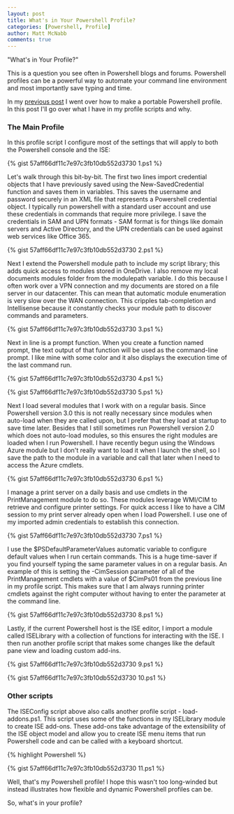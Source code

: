 ```yaml
---
layout: post
title: What's in Your Powershell Profile?
categories: [Powershell, Profile]
author: Matt McNabb
comments: true
---
```


[PortableProfile]: /posts/portable-profile

"What's in Your Profile?"

This is a question you see often in Powershell blogs and forums. Powershell profiles can be a powerful way to automate your command line environment and most importantly save typing and time.

In my [previous post][PortableProfile] I went over how to make a portable Powershell profile. In this post I'll go over what I have in my profile scripts and why.

### The Main Profile

In this profile script I configure most of the settings that will apply to both the Powershell console and the ISE:

{% gist 57aff66df11c7e97c3fb10db552d3730 1.ps1 %}

Let's walk through this bit-by-bit. The first two lines import credential objects that I have previously saved using the New-SavedCredential function and saves them in variables. This saves the username and password securely in an XML file that represents a Powershell credential object. I typically run powershell with a standard user account and use these credentials in commands that require more privilege. I save the credentials in SAM and UPN formats - SAM format is for things like domain servers and Active Directory, and the UPN credentials can be used against web services like Office 365.

{% gist 57aff66df11c7e97c3fb10db552d3730 2.ps1 %}

Next I extend the Powershell module path to include my script library; this adds quick access to modules stored in OneDrive. I also remove my local documents modules folder from the modulepath variable. I do this because I often work over a VPN connection and my documents are stored on a file server in our datacenter. This can mean that automatic module enumeration is very slow over the WAN connection. This cripples tab-completion and Intellisense because it constantly checks your module path to discover commands and parameters.

{% gist 57aff66df11c7e97c3fb10db552d3730 3.ps1 %}

Next in line is a prompt function. When you create a function named prompt, the text output of that function will be used as the command-line prompt. I like mine with some color and it also displays the execution time of the last command run.

{% gist 57aff66df11c7e97c3fb10db552d3730 4.ps1 %}

{% gist 57aff66df11c7e97c3fb10db552d3730 5.ps1 %}

Next I load several modules that I work with on a regular basis. Since Powershell version 3.0 this is not really necessary since modules when auto-load when they are called upon, but I prefer that they load at startup to save time later. Besides that I still sometimes run Powershell version 2.0 which does not auto-load modules, so this ensures the right modules are loaded when I run Powershell. I have recently begun using the Windows Azure module but I don't really want to load it when I launch the shell, so I save the path to the module in a variable and call that later when I need to access the Azure cmdlets.

{% gist 57aff66df11c7e97c3fb10db552d3730 6.ps1 %}

I manage a print server on a daily basis and use cmdlets in the PrintManagement module to do so. These modules leverage WMI/CIM to retrieve and configure printer settings. For quick access I like to have a CIM session to my print server already open when I load Powershell. I use one of my imported admin credentials to establish this connection.

{% gist 57aff66df11c7e97c3fb10db552d3730 7.ps1 %}

I use the $PSDefaultParameterValues automatic variable to configure default values when I run certain commands. This is a huge time-saver if you find yourself typing the same parameter values in on a regular basis. An example of this is setting the -CimSession parameter of all of the PrintManagement cmdlets with a value of $CimPs01 from the previous line in my profile script. This makes sure that I am always running printer cmdlets against the right computer without having to enter the parameter at the command line.

{% gist 57aff66df11c7e97c3fb10db552d3730 8.ps1 %}

Lastly, if the current Powershell host is the ISE editor, I import a module called ISELibrary with a collection of functions for interacting with the ISE. I then run another profile script that makes some changes like the default pane view and loading custom add-ins.

{% gist 57aff66df11c7e97c3fb10db552d3730 9.ps1 %}

{% gist 57aff66df11c7e97c3fb10db552d3730 10.ps1 %}

### Other scripts

The ISEConfig script above also calls another profile script - load-addons.ps1. This script uses some of the functions in my ISELibrary module to create ISE add-ons. These add-ons take advantage of the extensibility of the ISE object model and allow you to create ISE menu items that run Powershell code and can be called with a keyboard shortcut.

{% highlight Powershell %}

{% gist 57aff66df11c7e97c3fb10db552d3730 11.ps1 %}

Well, that's my Powershell profile! I hope this wasn't too long-winded but instead illustrates how flexible and dynamic Powershell profiles can be.

So, what's in your profile?
